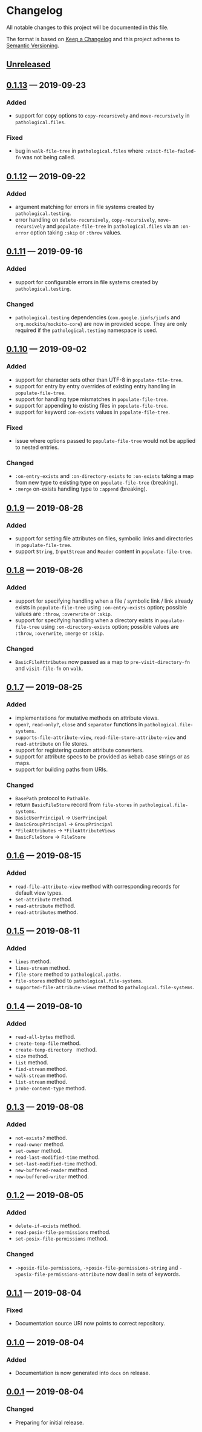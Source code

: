 # Changelog

All notable changes to this project will be documented in this file.

The format is based on [Keep a Changelog](http://keepachangelog.com)
and this project adheres to 
[Semantic Versioning](http://semver.org/spec/v2.0.0.html).


## [Unreleased]

## [0.1.13] — 2019-09-23
### Added
- support for copy options to `copy-recursively` and `move-recursively`
  in `pathological.files`.
  
### Fixed
- bug in `walk-file-tree` in `pathological.files` where `:visit-file-failed-fn`
  was not being called.

## [0.1.12] — 2019-09-22
### Added
- argument matching for errors in file systems created by
  `pathological.testing`.
- error handling on `delete-recursively`, `copy-recursively`, `move-recursively`
  and `populate-file-tree` in `pathological.files` via an `:on-error` option
  taking `:skip` or `:throw` values.

## [0.1.11] — 2019-09-16
### Added
- support for configurable errors in file systems created by 
  `pathological.testing`.

### Changed
- `pathological.testing` dependencies (`com.google.jimfs/jimfs` and 
  `org.mockito/mockito-core`) are now in provided scope. They are only
  required if the `pathological.testing` namespace is used.

## [0.1.10] — 2019-09-02
### Added
- support for character sets other than UTF-8 in `populate-file-tree`.
- support for entry by entry overrides of existing entry handling in
  `populate-file-tree`.
- support for handling type mismatches in `populate-file-tree`.
- support for appending to existing files in `populate-file-tree`.
- support for keyword `:on-exists` values in `populate-file-tree`.

### Fixed
- issue where options passed to `populate-file-tree` would not be applied to
  nested entries.
  
### Changed
- `:on-entry-exists` and `:on-directory-exists` to `:on-exists` taking a map
  from new type to existing type on `populate-file-tree` (breaking).
- `:merge` on-exists handling type to `:append` (breaking).

## [0.1.9] — 2019-08-28
### Added
- support for setting file attributes on files, symbolic links and directories
  in `populate-file-tree`.
- support `String`, `InputStream` and `Reader` content in `populate-file-tree`.

## [0.1.8] — 2019-08-26
### Added
- support for specifying handling when a file / symbolic link / link already
  exists in `populate-file-tree` using `:on-entry-exists` option; 
  possible values are `:throw`, `:overwrite` or `:skip`.
- support for specifying handling when a directory exists in 
  `populate-file-tree` using `:on-directory-exists` option;
  possible values are `:throw`, `:overwrite`, `:merge` or `:skip`.

### Changed
- `BasicFileAttributes` now passed as a map to `pre-visit-directory-fn` and 
  `visit-file-fn` on `walk`.

## [0.1.7] — 2019-08-25
### Added
- implementations for mutative methods on attribute views.
- `open?`, `read-only?`, `close` and `separator` functions in 
  `pathological.file-systems`.
- `supports-file-attribute-view`, `read-file-store-attribute-view` and
  `read-attribute` on file stores.
- support for registering custom attribute converters.
- support for attribute specs to be provided as kebab case strings or as maps.
- support for building paths from URIs. 

### Changed
- `BasePath` protocol to `Pathable`.
- return `BasicFileStore` record from `file-stores` in 
  `pathological.file-systems`.
- `BasicUserPrincipal` -> `UserPrincipal`
- `BasicGroupPrincipal` -> `GroupPrincipal`
- `*FileAttributes` -> `*FileAttributeViews`
- `BasicFileStore` -> `FileStore`

## [0.1.6] — 2019-08-15
### Added
- `read-file-attribute-view` method with corresponding records for default view
  types.
- `set-attribute` method.
- `read-attribute` method.
- `read-attributes` method.

## [0.1.5] — 2019-08-11
### Added
- `lines` method.
- `lines-stream` method.
- `file-store` method to `pathological.paths`.
- `file-stores` method to `pathological.file-systems`.
- `supported-file-attribute-views` method to `pathological.file-systems`.

## [0.1.4] — 2019-08-10
### Added
- `read-all-bytes` method.
- `create-temp-file` method.
- `create-temp-directory ` method.
- `size` method.
- `list` method.
- `find-stream` method.
- `walk-stream` method.
- `list-stream` method.
- `probe-content-type` method.

## [0.1.3] — 2019-08-08
### Added
- `not-exists?` method.
- `read-owner` method.
- `set-owner` method.
- `read-last-modified-time` method.
- `set-last-modified-time` method.
- `new-buffered-reader` method.
- `new-buffered-writer` method.

## [0.1.2] — 2019-08-05
### Added
- `delete-if-exists` method.
- `read-posix-file-permissions` method.
- `set-posix-file-permissions` method.

### Changed
- `->posix-file-permissions`, `->posix-file-permissions-string` and 
  `->posix-file-permissions-attribute` now deal in sets of keywords.

## [0.1.1] — 2019-08-04
### Fixed
- Documentation source URI now points to correct repository.

## [0.1.0] — 2019-08-04
### Added
- Documentation is now generated into `docs` on release.

## [0.0.1] — 2019-08-04
### Changed
- Preparing for initial release.


[0.0.1]: https://github.com/logicblocks/pathological/compare/0.0.1...0.0.1
[0.1.0]: https://github.com/logicblocks/pathological/compare/0.0.1...0.1.0
[0.1.1]: https://github.com/logicblocks/pathological/compare/0.1.0...0.1.1
[0.1.2]: https://github.com/logicblocks/pathological/compare/0.1.1...0.1.2
[0.1.3]: https://github.com/logicblocks/pathological/compare/0.1.2...0.1.3
[0.1.4]: https://github.com/logicblocks/pathological/compare/0.1.3...0.1.4
[0.1.5]: https://github.com/logicblocks/pathological/compare/0.1.4...0.1.5
[0.1.6]: https://github.com/logicblocks/pathological/compare/0.1.5...0.1.6
[0.1.7]: https://github.com/logicblocks/pathological/compare/0.1.6...0.1.7
[0.1.8]: https://github.com/logicblocks/pathological/compare/0.1.7...0.1.8
[0.1.9]: https://github.com/logicblocks/pathological/compare/0.1.8...0.1.9
[0.1.10]: https://github.com/logicblocks/pathological/compare/0.1.9...0.1.10
[0.1.11]: https://github.com/logicblocks/pathological/compare/0.1.10...0.1.11
[0.1.12]: https://github.com/logicblocks/pathological/compare/0.1.11...0.1.12
[0.1.13]: https://github.com/logicblocks/pathological/compare/0.1.12...0.1.13
[Unreleased]: https://github.com/logicblocks/pathological/compare/0.1.13...HEAD
